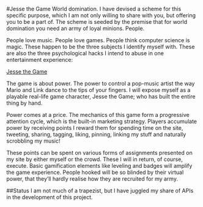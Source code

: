 #Jesse the Game
World domination. I have devised a scheme for this specific purpose, which I am
not only willing to share with you, but offering you to be a part of. The
scheme is seeded by the premise that for world domination you need an army of
loyal minions. People.

People love music. People love games. People think computer science is magic.
These happen to be the three subjects I identify myself with. These are also
the three psychological hacks I intend to abuse in one entertainment experience:

[Jesse the Game](http://jessethegame.net)

The game is about power. The power to control a pop-music artist the way Mario
and Link dance to the tips of your fingers. I will expose myself as a playable
real-life game character, Jesse the Game; who has built the entire thing by
hand.

Power comes at a price. The mechanics of this game form a progressive attention
cycle, which is the built-in marketing strategy. Players accumulate power by
receiving points I reward them for spending time on the site, tweeting,
 sharing, tagging, liking, pinning, linking my stuff and naturally scrobbling my music!

These points can be spent on various forms of assignments presented on my site
by either myself or the crowd. These I will in return, of course, execute.
Basic gamification elements like leveling and badges will amplify the game
experience. People hooked will be so blinded by their virtual power,
that they’ll hardly realise how they are recruited for my army.


##Status
I am not much of a trapezist, but I have juggled my share of APIs in the
development of this project.
